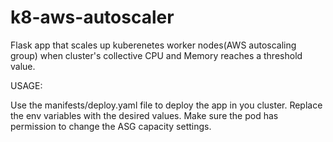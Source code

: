 # k8-aws-autoscaler


Flask app that scales up kuberenetes worker nodes(AWS autoscaling group) when cluster's collective CPU and Memory reaches a threshold value.


USAGE:

Use the manifests/deploy.yaml file to deploy the app in you cluster. Replace the env variables with the desired values.
Make sure the pod has permission to change the ASG capacity settings.
